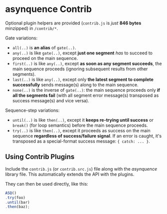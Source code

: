 # asynquence Contrib

Optional plugin helpers are provided (`contrib.js` is *just* **846 bytes** minzipped) in `/contrib/*`.

Gate variations:

* `all(..)` is **an alias** of `gate(..)`.
* `any(..)` is like `gate(..)`, except **just one segment** *has* to succeed to proceed on the main sequence.
* `first(..)` is like `any(..)`, except **as soon as any segment succeeds**, the main sequence proceeds (ignoring subsequent results from other segments).
* `last(..)` is like `any(..)`, except only **the latest segment to complete successfully** sends message(s) along to the main sequence.
* `none(..)` is the inverse of `gate(..)`: the main sequence proceeds only **if all the segments fail** (with all segment error message(s) transposed as success message(s) and vice versa).

Sequence-step variations:

* `until(..)` is like `then(..)`, except it **keeps re-trying until success** or `break()` (for loop semantics) before the main sequence proceeds.
* `try(..)` is like `then(..)`, except it proceeds as success on the main sequence **regardless of success/failure signal**. If an error is caught, it's transposed as a special-format success message: `{ catch: ... }`.

## Using Contrib Plugins

Include the `contrib.js` (or `contrib.src.js`) file along with the *asynquence* library file. This automatically extends the API with the plugins.

They can then be used directly, like this:

```js
ASQ()
.try(foo)
.until(bar)
.then(baz);
```
